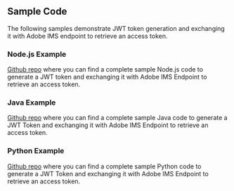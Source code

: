 ## Sample Code

The following samples demonstrate JWT token generation and exchanging it with Adobe IMS endpoint to retrieve an access token.

### Node.js Example
[Github repo](https://github.com/AdobeDocs/adobeio-auth/tree/master/JWT/samples/adobe-jwt-node) where you can find a complete sample Node.js code to generate a JWT token and exchanging it with Adobe IMS Endpoint to retrieve an access token.

### Java Example
[Github repo](https://github.com/AdobeDocs/adobeio-auth/tree/master/JWT/samples/adobe-jwt-java) where you can find a complete sample Java code to generate a JWT Token and exchanging it with Adobe IMS Endpoint to retrieve an access token.

### Python Example
[Github repo](https://github.com/AdobeDocs/adobeio-auth/tree/master/JWT/samples/adobe-jwt-python) where you can find a complete sample Python code to generate a JWT Token and exchanging it with Adobe IMS Endpoint to retrieve an access token.
